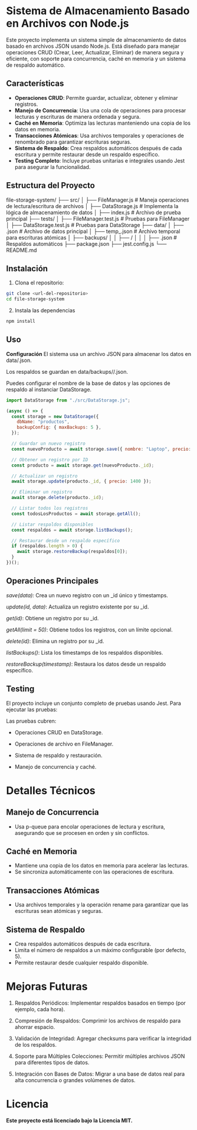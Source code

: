 # Sistema de Almacenamiento Basado en Archivos con Node.js

Este proyecto implementa un sistema simple de almacenamiento de datos basado en archivos JSON usando Node.js. Está diseñado para manejar operaciones CRUD (Crear, Leer, Actualizar, Eliminar) de manera segura y eficiente, con soporte para concurrencia, caché en memoria y un sistema de respaldo automático.

## Características

- **Operaciones CRUD**: Permite guardar, actualizar, obtener y eliminar registros.
- **Manejo de Concurrencia**: Usa una cola de operaciones para procesar lecturas y escrituras de manera ordenada y segura.
- **Caché en Memoria**: Optimiza las lecturas manteniendo una copia de los datos en memoria.
- **Transacciones Atómicas**: Usa archivos temporales y operaciones de renombrado para garantizar escrituras seguras.
- **Sistema de Respaldo**: Crea respaldos automáticos después de cada escritura y permite restaurar desde un respaldo específico.
- **Testing Completo**: Incluye pruebas unitarias e integrales usando Jest para asegurar la funcionalidad.

## Estructura del Proyecto

file-storage-system/
├── src/
│ ├── FileManager.js # Maneja operaciones de lectura/escritura de archivos
│ ├── DataStorage.js # Implementa la lógica de almacenamiento de datos
│ ├── index.js # Archivo de prueba principal
├── tests/
│ ├── FileManager.test.js # Pruebas para FileManager
│ ├── DataStorage.test.js # Pruebas para DataStorage
├── data/
│ ├── <dbName>.json # Archivo de datos principal
│ ├── temp\_<dbName>.json # Archivo temporal para escrituras atómicas
│ ├── backups/
│ │ ├── <dbName>/
│ │ │ ├── <timestamp>.json # Respaldos automáticos
├── package.json
├── jest.config.js
└── README.md

## Instalación

1. Clona el repositorio:

```bash
git clone <url-del-repositorio>
cd file-storage-system
```

2. Instala las dependencias

```bash
npm install
```

## Uso

**Configuración**
El sistema usa un archivo JSON para almacenar los datos en data/<dbName>.json.

Los respaldos se guardan en data/backups/<dbName>/<timestamp>.json.

Puedes configurar el nombre de la base de datos y las opciones de respaldo al instanciar DataStorage.

```javascript
import DataStorage from "./src/DataStorage.js";

(async () => {
  const storage = new DataStorage({
    dbName: "productos",
    backupConfig: { maxBackups: 5 },
  });

  // Guardar un nuevo registro
  const nuevoProducto = await storage.save({ nombre: "Laptop", precio: 1500 });

  // Obtener un registro por ID
  const producto = await storage.get(nuevoProducto._id);

  // Actualizar un registro
  await storage.update(producto._id, { precio: 1400 });

  // Eliminar un registro
  await storage.delete(producto._id);

  // Listar todos los registros
  const todosLosProductos = await storage.getAll();

  // Listar respaldos disponibles
  const respaldos = await storage.listBackups();

  // Restaurar desde un respaldo específico
  if (respaldos.length > 0) {
    await storage.restoreBackup(respaldos[0]);
  }
})();
```

## Operaciones Principales

_save(data):_ Crea un nuevo registro con un \_id único y timestamps.

_update(id, data)_: Actualiza un registro existente por su \_id.

_get(id)_: Obtiene un registro por su \_id.

_getAll(limit = 50)_: Obtiene todos los registros, con un límite opcional.

_delete(id)_: Elimina un registro por su \_id.

_listBackups()_: Lista los timestamps de los respaldos disponibles.

_restoreBackup(timestamp)_: Restaura los datos desde un respaldo específico.

## Testing

El proyecto incluye un conjunto completo de pruebas usando Jest. Para ejecutar las pruebas:

Las pruebas cubren:

- Operaciones CRUD en DataStorage.

- Operaciones de archivo en FileManager.

- Sistema de respaldo y restauración.

- Manejo de concurrencia y caché.

# Detalles Técnicos

## Manejo de Concurrencia

- Usa p-queue para encolar operaciones de lectura y escritura, asegurando que se procesen en orden y sin conflictos.

## Caché en Memoria

- Mantiene una copia de los datos en memoria para acelerar las lecturas.
- Se sincroniza automáticamente con las operaciones de escritura.

## Transacciones Atómicas

- Usa archivos temporales y la operación rename para garantizar que las escrituras sean atómicas y seguras.

## Sistema de Respaldo

- Crea respaldos automáticos después de cada escritura.
- Limita el número de respaldos a un máximo configurable (por defecto, 5).
- Permite restaurar desde cualquier respaldo disponible.

# Mejoras Futuras

1. Respaldos Periódicos: Implementar respaldos basados en tiempo (por ejemplo, cada hora).

2. Compresión de Respaldos: Comprimir los archivos de respaldo para ahorrar espacio.

3. Validación de Integridad: Agregar checksums para verificar la integridad de los respaldos.

4. Soporte para Múltiples Colecciones: Permitir múltiples archivos JSON para diferentes tipos de datos.

5. Integración con Bases de Datos: Migrar a una base de datos real para alta concurrencia o grandes volúmenes de datos.

# Licencia

**Este proyecto está licenciado bajo la Licencia MIT.**
